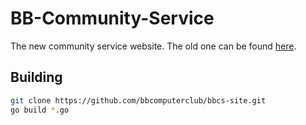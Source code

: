 # BB-Community-Service
The new community service website. The old one can be found [here](http://www2.blindbrook.org/test/zkcs/login.html).

## Building
```bash
git clone https://github.com/bbcomputerclub/bbcs-site.git
go build *.go
```
